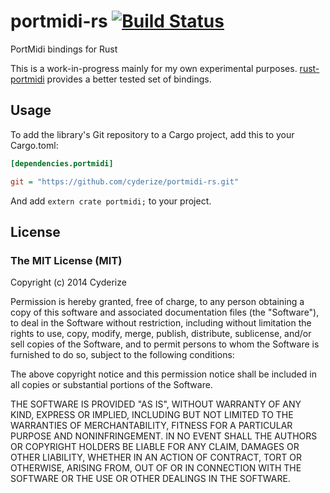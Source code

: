 portmidi-rs [![Build Status](https://travis-ci.org/cyderize/portmidi-rs.svg)](https://travis-ci.org/cyderize/portmidi-rs)
===========

PortMidi bindings for Rust

This is a work-in-progress mainly for my own experimental purposes. [rust-portmidi](https://github.com/musitdev/rust-portmidi) provides a better tested set of bindings.

## Usage

To add the library's Git repository to a Cargo project, add this to your Cargo.toml:

```INI
[dependencies.portmidi]

git = "https://github.com/cyderize/portmidi-rs.git"
```

And add ```extern crate portmidi;``` to your project.

## License

### The MIT License (MIT)

Copyright (c) 2014 Cyderize

Permission is hereby granted, free of charge, to any person obtaining a copy of this software and associated documentation files (the "Software"), to deal in the Software without restriction, including without limitation the rights to use, copy, modify, merge, publish, distribute, sublicense, and/or sell copies of the Software, and to permit persons to whom the Software is furnished to do so, subject to the following conditions:

The above copyright notice and this permission notice shall be included in all copies or substantial portions of the Software.

THE SOFTWARE IS PROVIDED "AS IS", WITHOUT WARRANTY OF ANY KIND, EXPRESS OR IMPLIED, INCLUDING BUT NOT LIMITED TO THE WARRANTIES OF MERCHANTABILITY, FITNESS FOR A PARTICULAR PURPOSE AND NONINFRINGEMENT. IN NO EVENT SHALL THE AUTHORS OR COPYRIGHT HOLDERS BE LIABLE FOR ANY CLAIM, DAMAGES OR OTHER LIABILITY, WHETHER IN AN ACTION OF CONTRACT, TORT OR OTHERWISE, ARISING FROM, OUT OF OR IN CONNECTION WITH THE SOFTWARE OR THE USE OR OTHER DEALINGS IN THE SOFTWARE.
